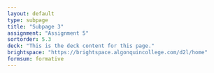 ```yaml
---
layout: default
type: subpage
title: "Subpage 3"
assignment: "Assignment 5"
sortorder: 5.3
deck: "This is the deck content for this page."
brightspace: "https://brightspace.algonquincollege.com/d2l/home"
formsum: formative
---
```

